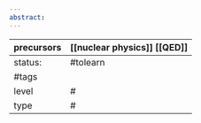```yaml
---
abstract:
---
```

| precursors | [[nuclear physics]] [[QED]] |
| ---------- | ----------------------------------------------- |
| status:    | #tolearn                                        |
| #tags      |                                                 |
| level      | #                                               |
| type       | #                         |